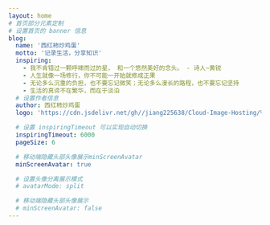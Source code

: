 ```yaml
---
layout: home
# 首页部分元素定制
# 设置首页的 banner 信息
blog:
  name: '西红柿炒鸡蛋'
  motto: '记录生活，分享知识'
  inspiring:
    - 我不肯错过一颗呼啸而过的星， 和一个悠然美好的念头。 - 诗人~黄锐
    - 人生就像一场修行，你不可能一开始就修成正果
    - 无论多么沉重的负担，也不要忘记微笑；无论多么漫长的路程，也不要忘记坚持
    - 生活的真谛不在繁华，而在于淡泊
  # 设置作者信息
  author: 西红柿炒鸡蛋
  logo: 'https://cdn.jsdelivr.net/gh//jiang225638/Cloud-Image-Hosting/%E5%BE%AE%E4%BF%A1%E5%9B%BE%E7%89%87_20240927165257.jpg'

  # 设置 inspiringTimeout 可以实现自动切换
  inspiringTimeout: 6000
  pageSize: 6

  # 移动端隐藏头部头像展示minScreenAvatar
  minScreenAvatar: true

  # 设置头像分离展示模式
  # avatarMode: split

  # 移动端隐藏头部头像展示
  # minScreenAvatar: false
---
```


